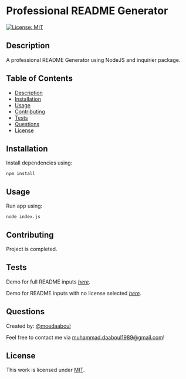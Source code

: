 # Professional README Generator

[![License: MIT](https://img.shields.io/badge/License-MIT-yellow.svg)](https://opensource.org/licenses/MIT)

## Description

A professional README Generator using NodeJS and inquirier package.

## Table of Contents

- [Description](#description)
- [Installation](#installation)
- [Usage](#usage)
- [Contributing](#contributing)
- [Tests](#tests)
- [Questions](#questions)
- [License](#license)

## Installation

​Install dependencies using:

    npm install

## Usage

Run app using:

    node index.js

## Contributing

Project is completed.

## Tests

Demo for full README inputs [_here_](https://drive.google.com/file/d/11QEmsUKNf9PHS-sd8g_BUm2QojU78SUb/view?usp=sharing).

Demo for README inputs with no license selected [_here_](https://drive.google.com/file/d/1AvM1fUZzRVNDrEqZ-khqFN9EWrZ9ksmF/view?usp=sharing).

## Questions

Created by: [@moedaaboul](https://github.com/moedaaboul)

Feel free to contact me via [muhammad.daaboul1989@gmail.com](muhammad.daaboul1989@gmail.com)!

## License

This work is licensed under
[MIT](#).
